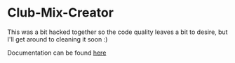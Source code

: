 # Club-Mix-Creator

This was a bit hacked together so the code quality leaves a bit to desire, but I'll get around to cleaning it soon :)

Documentation can be found [here](https://github.com/NicoHinderling/Club-Mix-Creator/tree/master/documentation)
